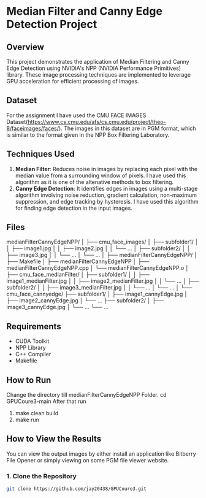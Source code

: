 # Median Filter and Canny Edge Detection Project

## Overview

This project demonstrates the application of Median Filtering and Canny Edge Detection using NVIDIA's NPP (NVIDIA Performance Primitives) library. These image processing techniques are implemented to leverage GPU acceleration for efficient processing of images.

## Dataset
For the assignment I have used the CMU FACE IMAGES Dataset(https://www.cs.cmu.edu/afs/cs.cmu.edu/project/theo-8/faceimages/faces/). The images in this dataset are in PGM format, which is similar to the format given in the NPP Box Filtering Laboratory.
## Techniques Used

1. **Median Filter**: Reduces noise in images by replacing each pixel with the median value from a surrounding window of pixels. I have used this algorithm as it is one of the altenative methods to box filtering.
2. **Canny Edge Detection**: It identifies edges in images using a multi-stage algorithm involving noise reduction, gradient calculation, non-maximum suppression, and edge tracking by hysteresis. I have used this algorithm for finding edge detection in the input images.

## Files
medianFilterCannyEdgeNPP/
│
├── cmu_face_images/
│   ├── subfolder1/
│   │   ├── image1.jpg
│   │   ├── image2.jpg
│   │   └── ...
│   ├── subfolder2/
│   │   ├── image3.jpg
│   │   └── ...
│   └── ...
│
├── medianFilterCannyEdgeNPP/
│   ├── Makefile
│   ├── medianFilterCannyEdgeNPP
│   ├── medianFilterCannyEdgeNPP.cpp
│   └── medianFilterCannyEdgeNPP.o
│
├── cmu_face_medianFilter/
│   ├── subfolder1/
│   │   ├── image1_medianFilter.jpg
│   │   ├── image2_medianFilter.jpg
│   │   └── ...
│   ├── subfolder2/
│   │   ├── image3_medianFilter.jpg
│   │   └── ...
│   └── ...
│
└── cmu_face_cannyedge/
    ├── subfolder1/
    │   ├── image1_cannyEdge.jpg
    │   ├── image2_cannyEdge.jpg
    │   └── ...
    ├── subfolder2/
    │   ├── image3_cannyEdge.jpg
    │   └── ...
    └── ...


## Requirements

- CUDA Toolkit
- NPP Library
- C++ Compiler
- Makefile

## How to Run
Change the directory till medianFilterCannyEdgeNPP Folder.
cd GPUCoure3-main
After that run
1. make clean build
2. make run

## How to View the Results
You can view the output images by either install an application like Bitberry File Opener or simply viewing on some PGM file viewer website.
### 1. Clone the Repository

```sh
git clone https://github.com/jay20438/GPUCoure3.git

